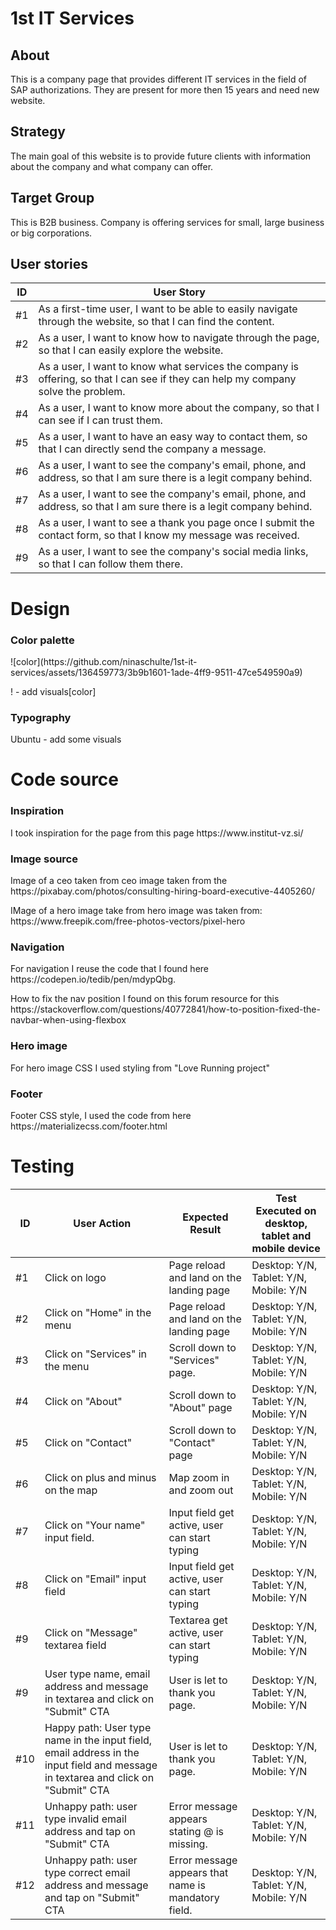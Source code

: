 <h1>1st IT Services</h1>

<h2>About</h2>
This is a company page that provides different IT services in the field of SAP authorizations. They are present for more then 15 years and need new website.

<h2>Strategy</h2>
The main goal of this website is to provide future clients with information about the company and what company can offer. 

<h2>Target Group</h2>
This is B2B business. Company is offering services for small, large business or big corporations. 

<h2>User stories</h2>
<table>
  <thead>
    <tr>
      <th>ID</th>
      <th>User Story</th>
    </tr>
  </thead>
  <tbody>
    <tr>
      <td>#1</td>
      <td>As a first-time user, I want to be able to easily navigate through the website, so that I can find the content.</td>
    </tr>
    <tr>
      <td>#2</td>
      <td>As a user, I want to know how to navigate through the page, so that I can easily explore the website.</td>
    </tr>
    <tr>
      <td>#3</td>
      <td>As a user, I want to know what services the company is offering, so that I can see if they can help my company solve the problem.</td>
    </tr>
    <tr>
      <td>#4</td>
      <td>As a user, I want to know more about the company, so that I can see if I can trust them.</td>
    </tr>
    <tr>
      <td>#5</td>
      <td>As a user, I want to have an easy way to contact them, so that I can directly send the company a message.</td>
    </tr>
    <tr>
      <td>#6</td>
      <td>As a user, I want to see the company's email, phone, and address, so that I am sure there is a legit company behind.</td>
    </tr>
    <tr>
      <td>#7</td>
      <td>As a user, I want to see the company's email, phone, and address, so that I am sure there is a legit company behind.</td>
    </tr>
    <tr>
      <td>#8</td>
      <td>As a user, I want to see a thank you page once I submit the contact form, so that I know my message was received.</td>
    </tr>
    <tr>
      <td>#9</td>
      <td>As a user, I want to see the company's social media links, so that I can follow them there.</td>
    </tr>
  </tbody>
</table>

<h1>Design</h1>
<h3>Color palette</h3>
<p>![color](https://github.com/ninaschulte/1st-it-services/assets/136459773/3b9b1601-1ade-4ff9-9511-47ce549590a9)</p>! - add visuals[color]
<h3>Typography</h3>
<p>Ubuntu - add some visuals</p>
<h1>Code source</h1>
<h3>Inspiration</h3>
<p>I took inspiration for the page from this page https://www.institut-vz.si/</p>
<h3>Image source</h3>
<p>Image of a ceo taken from ceo image taken from the https://pixabay.com/photos/consulting-hiring-board-executive-4405260/</p>
<p>IMage of a hero image take from hero image was taken from: https://www.freepik.com/free-photos-vectors/pixel-hero</p>
<h3>Navigation</h3>
<p>For navigation I reuse the code that I found here https://codepen.io/tedib/pen/mdypQbg.</p>
<p>How to fix the nav position I found on this forum resource for this https://stackoverflow.com/questions/40772841/how-to-position-fixed-the-navbar-when-using-flexbox</p>
<h3>Hero image</h3>
<p>For hero image CSS I used styling from "Love Running project"</p>
<h3>Footer</h3>
<p>Footer CSS style, I used the code from here https://materializecss.com/footer.html</p>
<h1>Testing</h1>
<table>
  <thead>
    <tr>
      <th>ID</th>
      <th>User Action</th>
      <th>Expected Result</th>
      <th>Test Executed on desktop, tablet and mobile device</th>
    </tr>
  </thead>
  <tbody>
    <tr>
      <td>#1</td>
      <td>Click on logo</td>
      <td>Page reload and land on the landing page</td>
      <td>Desktop: Y/N, Tablet: Y/N, Mobile: Y/N</td>
    </tr>
    <tr>
      <td>#2</td>
      <td>Click on "Home" in the menu</td>
      <td>Page reload and land on the landing page</td>
      <td>Desktop: Y/N, Tablet: Y/N, Mobile: Y/N</td>
    </tr>
    <tr>
      <td>#3</td>
      <td>Click on "Services" in the menu</td>
      <td>Scroll down to "Services" page.</td>
      <td>Desktop: Y/N, Tablet: Y/N, Mobile: Y/N</td>
    </tr>
    <tr>
      <td>#4</td>
      <td>Click on "About"</td>
      <td>Scroll down to "About" page</td>
      <td>Desktop: Y/N, Tablet: Y/N, Mobile: Y/N</td>
    </tr>
    <tr>
      <tr>
      <td>#5</td>
      <td>Click on "Contact"</td>
      <td>Scroll down to "Contact" page</td>
      <td>Desktop: Y/N, Tablet: Y/N, Mobile: Y/N</td>
    </tr>
    </tr>
    <tr>
       <td>#6</td>
      <td>Click on plus and minus on the map</td>
      <td>Map zoom in and zoom out</td>
      <td>Desktop: Y/N, Tablet: Y/N, Mobile: Y/N</td>
    </tr>
    <tr>
       <td>#7</td>
      <td>Click on "Your name" input field.</td>
      <td>Input field get active, user can start typing</td>
      <td>Desktop: Y/N, Tablet: Y/N, Mobile: Y/N</td>
    </tr>
    <tr>
      <td>#8</td>
      <td>Click on "Email" input field</td>
      <td>Input field get active, user can start typing</td>
      <td>Desktop: Y/N, Tablet: Y/N, Mobile: Y/N</td>
    </tr>
    <tr>
      <td>#9</td>
      <td>Click on "Message" textarea field</td>
      <td>Textarea get active, user can start typing</td>
      <td>Desktop: Y/N, Tablet: Y/N, Mobile: Y/N</td>
    </tr>
     <tr>
      <td>#9</td>
      <td>User type name, email address and message in textarea and click on "Submit" CTA</td>
      <td>User is let to thank you page.</td>
       <td>Desktop: Y/N, Tablet: Y/N, Mobile: Y/N</td>
    </tr>
     <tr>
      <td>#10</td>
      <td>Happy path: User type name in the input field, email address in the input field and message in textarea and click on "Submit" CTA</td>
      <td>User is let to thank you page.</td>
       <td>Desktop: Y/N, Tablet: Y/N, Mobile: Y/N</td>
    </tr>
   <tr>
      <td>#11</td>
      <td>Unhappy path: user type invalid email address and tap on "Submit" CTA</td>
      <td>Error message appears stating @ is missing.</td>
     <td>Desktop: Y/N, Tablet: Y/N, Mobile: Y/N</td>
    </tr>
     <tr>
      <td>#12</td>
      <td>Unhappy path: user type correct email address and message and tap on "Submit" CTA</td>
      <td>Error message appears that name is mandatory field.</td>
       <td>Desktop: Y/N, Tablet: Y/N, Mobile: Y/N</td>
    </tr>
  </tbody>
</table>


